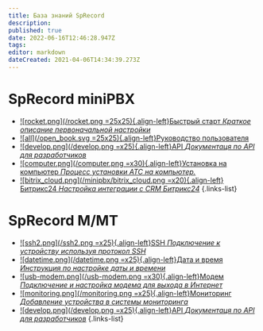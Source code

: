 ```yaml
---
title: База знаний SpRecord
description: 
published: true
date: 2022-06-16T12:46:28.947Z
tags: 
editor: markdown
dateCreated: 2021-04-06T14:34:39.273Z
---
```


# SpRecord miniPBX

- [![rocket.png](/rocket.png =25x25){.align-left}Быстрый старт *Краткое описание первоначальной настройки*](./minipbx/quick_start)
- [![all](/open_book.svg =25x25){.align-left}Руководство пользователя](./minipbx/user_manual)
- [![develop.png](/develop.png =x25){.align-left}API *Документаця по API для разработчиков*](./minipbx/api)
- [![computer.png](/computer.png =x30){.align-left}Установка на компьютер *Процесс установки АТС на компьютер.*](./minipbx/soft)
- [![bitrix_cloud.png](/minipbx/bitrix_cloud.png =x20){.align-left}Битрикс24 *Настройка интеграции с CRM Битрикс24*](./minipbx/bitrix24)
{.links-list}

# SpRecord M/MT
- [![ssh2.png](/ssh2.png =x25){.align-left}SSH *Подключение к устройству используя протокол SSH*](./m-mt/ssh)
- [![datetime.png](/datetime.png =x25){.align-left}Дата и время *Инструкция по настройке даты и времени*](./m-mt/time)
- [![usb-modem.png](/usb-modem.png =x30){.align-left}Модем *Подключение и настройка модема для выхода в Интернет*](./m-mt/modem)
- [![monitoring.png](/monitoring.png =x25){.align-left}Мониторинг *Добавление устройства в системы мониторинга*](./m-mt/monitoring)
- [![develop.png](/develop.png =x25){.align-left}API *Документаця по API для разработчиков*](./m-mt/api)
{.links-list}

